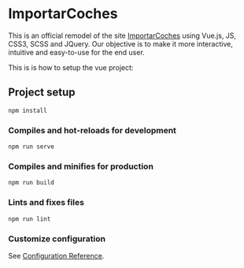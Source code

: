 
# ImportarCoches
This is an official remodel of the site [ImportarCoches](https://importarcoches.com/) using Vue.js, JS, CSS3, SCSS and JQuery. Our objective is to make it more interactive, intuitive  and easy-to-use for the end user.

This is is how to setup the vue project:
## Project setup
```
npm install
```

### Compiles and hot-reloads for development
```
npm run serve
```

### Compiles and minifies for production
```
npm run build
```

### Lints and fixes files
```
npm run lint
```

### Customize configuration
See [Configuration Reference](https://cli.vuejs.org/config/).


